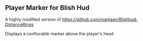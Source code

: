 ## Player Marker for Blish Hud
A highly modified version of https://github.com/manlaan/Blishhud-DistanceRings

Displays a confiurable marker above the player's head
